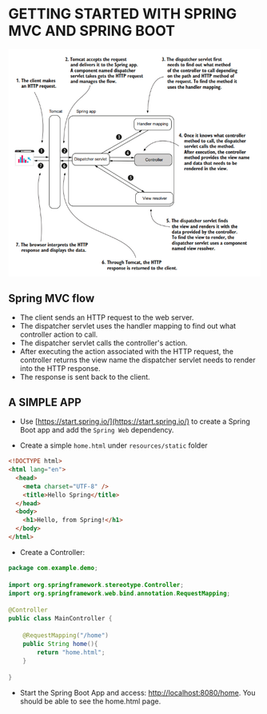 # GETTING STARTED WITH SPRING MVC AND SPRING BOOT

![Spring MVC](images/spring-mvc.png)

## Spring MVC flow

- The client sends an HTTP request to the web server.
- The dispatcher servlet uses the handler mapping to find out what controller
  action to call.
- The dispatcher servlet calls the controller's action.
- After executing the action associated with the HTTP request, the controller
  returns the view name the dispatcher servlet needs to render into the HTTP
  response.
- The response is sent back to the client.

## A SIMPLE APP

- Use [https://start.spring.io/](https://start.spring.io/) to create a Spring Boot app and add the `Spring Web` dependency.

- Create a simple `home.html` under `resources/static` folder

```html
<!DOCTYPE html>
<html lang="en">
  <head>
    <meta charset="UTF-8" />
    <title>Hello Spring</title>
  </head>
  <body>
    <h1>Hello, from Spring!</h1>
  </body>
</html>
```

- Create a Controller:

```java
package com.example.demo;

import org.springframework.stereotype.Controller;
import org.springframework.web.bind.annotation.RequestMapping;

@Controller
public class MainController {

    @RequestMapping("/home")
    public String home(){
        return "home.html";
    }

}
```

- Start the Spring Boot App and access: [http://localhost:8080/home](http://localhost:8080/home). You should be able to see the home.html page.
